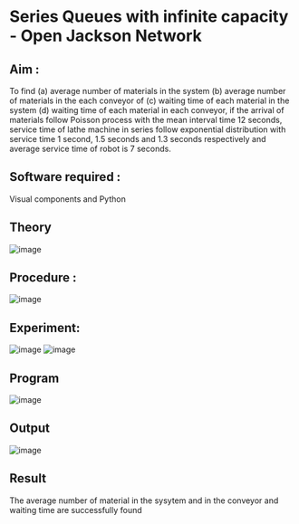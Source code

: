 # Series Queues with infinite capacity - Open Jackson Network

## Aim :
To find (a) average number of materials in the system (b) average number of materials in the each conveyor of (c) waiting time of each material in the system (d) waiting time of each material in each conveyor, if the arrival  of materials follow Poisson process with the mean interval time 12 seconds, service time of  lathe machine in series follow exponential distribution  with service time  1 second, 1.5 seconds and 1.3 seconds respectively and average service time of robot is 7 seconds.

## Software required :
Visual components and Python

## Theory

![image](https://user-images.githubusercontent.com/103921593/203239736-7b81f599-71a8-4ae7-b63e-5d98acd9ea54.png)


## Procedure :

![image](https://user-images.githubusercontent.com/103921593/203239789-bc870dce-6727-487b-a0e2-4fc3f5114889.png)


## Experiment:
![image](https://github.com/Kavin1311/Open-Jacson-Networks/assets/145695724/0542b572-5b8c-4414-a8f9-1ccb194a4426)
![image](https://github.com/Kavin1311/Open-Jacson-Networks/assets/145695724/7a2f4345-d2c3-4a05-ab81-da469872e8b6)


## Program
![image](https://github.com/Kavin1311/Open-Jacson-Networks/assets/145695724/1d117055-765f-4d46-875e-9592b238f055)


## Output

![image](https://github.com/Kavin1311/Open-Jacson-Networks/assets/145695724/abfe6b54-e9c9-4195-ae5a-28add61e329a)


## Result
The average number of material in the sysytem and in the conveyor and waiting time are successfully found
